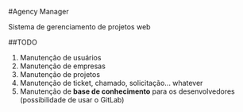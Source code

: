 #Agency Manager

Sistema de gerenciamento de projetos web

##TODO

1. Manutenção de usuários
2. Manutenção de empresas
3. Manutenção de projetos
4. Manutenção de ticket, chamado, solicitação... whatever
5. Manutenção de **base de conhecimento** para os desenvolvedores (possibilidade de usar o GitLab)
